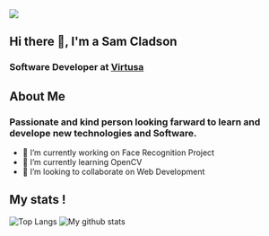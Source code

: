 <img src='https://pa1.narvii.com/6912/d50194346960feae7915c3818978c40673af1e74r4-800-600_00.gif'>


## Hi there 👋, I'm a Sam Cladson

### Software Developer at [Virtusa](https://virtusa.com)

## About Me
### Passionate and kind person looking farward to learn and develope new technologies and Software.  

      
 - 🔭 I’m currently working on Face Recognition Project
 - 🌱 I’m currently learning OpenCV
 - 👯 I’m looking to collaborate on Web Development

## My stats !
![Top Langs](https://github-readme-stats.vercel.app/api/top-langs/?username=samcladson&layout=compact&theme=react&custom_title=Tech-Stacks&count=8)
![My github stats](https://github-readme-stats.vercel.app/api?username=samcladson&show_icons=true&theme=react&hide=stars&custom_title=GitHub-Stats)
